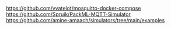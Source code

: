 
https://github.com/vvatelot/mosquitto-docker-compose
https://github.com/Spruik/PackML-MQTT-Simulator
https://github.com/amine-amaach/simulators/tree/main/examples